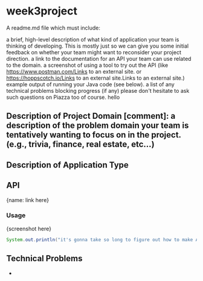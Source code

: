 # week3project
A readme.md file which must include:

a brief, high-level description of what kind of application your team is thinking of developing.
This is mostly just so we can give you some initial feedback on whether your team might want to reconsider your project direction.
a link to the documentation for an API your team can use related to the domain.
a screenshot of using a tool to try out the API (like https://www.postman.com/Links to an external site. or https://hoppscotch.io/Links to an external site.Links to an external site.)
example output of running your Java code (see below).
a list of any technical problems blocking progress (if any)
please don't hesitate to ask such questions on Piazza too of course.
hello 

## Description of Project Domain [comment]: a description of the problem domain your team is tentatively wanting to focus on in the project. (e.g., trivia, finance, real estate, etc…)


## Description of Application Type


## API

{name: link here}

### Usage

{screenshot here}

```java
System.out.println("it's gonna take so long to figure out how to make API calls")
```

## Technical Problems
- 
